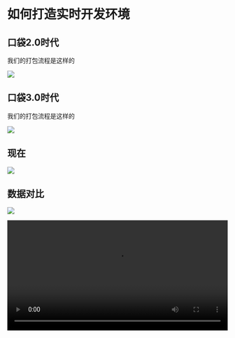 # 如何打造实时开发环境

## 口袋2.0时代

我们的打包流程是这样的

![](https://ww1.sinaimg.cn/large/006tKfTcgy1ffm63e1514j311o16hwmf.jpg)

## 口袋3.0时代

我们的打包流程是这样的

![](https://ww1.sinaimg.cn/large/006tKfTcgy1ffm653zlr2j315m19g47b.jpg)

## 现在

![](https://ww4.sinaimg.cn/large/006tKfTcgy1ffm65r1qxgj30i50tm0x1.jpg)

## 数据对比

![](https://ww3.sinaimg.cn/large/006tNbRwgy1ffm7ialdc4j30wh0dw3zh.jpg)

<video src="jietu.mp4" width="100%" controls="controls">
Your browser does not support the video tag.
</video>